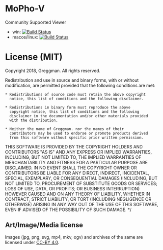 # MoPho-V

Community Supported Viewer

* win: [![Build Status](https://ci.appveyor.com/api/projects/status/github/greggman/MoPho-V?branch=master&svg=true)](https://ci.appveyor.com/project/greggman/mopho-v)
* macos/linux: [![Build Status](https://travis-ci.org/greggman/MoPho-V.svg?branch=master)](https://travis-ci.org/greggman/MoPho-V)

# License (MIT)

Copyright 2018, Greggman.
All rights reserved.

Redistribution and use in source and binary forms, with or without
modification, are permitted provided that the following conditions are
met:

    * Redistributions of source code must retain the above copyright
      notice, this list of conditions and the following disclaimer.

    * Redistributions in binary form must reproduce the above
      copyright notice, this list of conditions and the following
      disclaimer in the documentation and/or other materials provided
      with the distribution.

    * Neither the name of Greggman. nor the names of their
      contributors may be used to endorse or promote products derived
      from this software without specific prior written permission.

THIS SOFTWARE IS PROVIDED BY THE COPYRIGHT HOLDERS AND CONTRIBUTORS
"AS IS" AND ANY EXPRESS OR IMPLIED WARRANTIES, INCLUDING, BUT NOT
LIMITED TO, THE IMPLIED WARRANTIES OF MERCHANTABILITY AND FITNESS FOR
A PARTICULAR PURPOSE ARE DISCLAIMED. IN NO EVENT SHALL THE COPYRIGHT
OWNER OR CONTRIBUTORS BE LIABLE FOR ANY DIRECT, INDIRECT, INCIDENTAL,
SPECIAL, EXEMPLARY, OR CONSEQUENTIAL DAMAGES (INCLUDING, BUT NOT
LIMITED TO, PROCUREMENT OF SUBSTITUTE GOODS OR SERVICES; LOSS OF USE,
DATA, OR PROFITS; OR BUSINESS INTERRUPTION) HOWEVER CAUSED AND ON ANY
THEORY OF LIABILITY, WHETHER IN CONTRACT, STRICT LIABILITY, OR TORT
(INCLUDING NEGLIGENCE OR OTHERWISE) ARISING IN ANY WAY OUT OF THE USE
OF THIS SOFTWARE, EVEN IF ADVISED OF THE POSSIBILITY OF SUCH DAMAGE.
*/

## Art/Image/Media license

Images (jpg, png, svg, mp4, mkv, ogv) and archives of the same
are licensed under [CC-BY 4.0](https://creativecommons.org/licenses/by/4.0/).